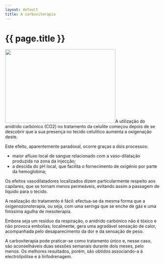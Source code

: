 ```yaml
---
layout: default
title: A carboxiterapia
---
```


# {{ page.title }}

<img class="alignleft size-full wp-image-238" title="carboxiterapia" alt="" src="{{ site.url }}/assets/2011/06/carboxiterapia.jpg" width="360" height="240" />A utilização do anidrido carbónico (CO2) no tratamento da celulite começou depois de se descobrir que a sua presença no tecido celulítico aumenta a oxigenação deste.

Este efeito, aparentemente paradoxal, ocorre graças a dois processos:
<ul>
  <li>maior afluxo local de sangue relacionado com a vaso-dilatação produzida na zona da injecção;</li>
  <li>a descida do pH local, que facilita o fornecimento de oxigénio por parte da hemoglobina;</li>
</ul>
Os efeitos vasodilatadores localizados dizem particularmente respeito aos capilares, que se tornam menos permeáveis, evitando assim a passagem de líquido para o tecido.

A realização do tratamento é fácil: efectua-se da mesma forma que a oxigenozonoterapia, ou seja, com uma seringa que se enche de gás e uma finíssima agulha de mesoterapia.

Embora seja um resíduo da respiração, o anidrido carbónico não é tóxico e não provoca embolias; localmente, gera uma agradável sensação de calor, acompanhada pelo desaparecimento da dor e da sensação de peso.

A carboxiterapia pode praticar-se como tratamento único e, nesse caso, são aconselháveis duas sessões semanais durante dois meses, pelo menos. Os melhores resultados, porém, são obtidos associando-a à electrolipólise e à linfodrenagem.
